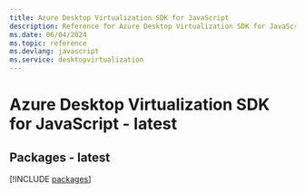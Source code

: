 ```yaml
---
title: Azure Desktop Virtualization SDK for JavaScript
description: Reference for Azure Desktop Virtualization SDK for JavaScript
ms.date: 06/04/2024
ms.topic: reference
ms.devlang: javascript
ms.service: desktopvirtualization
---
```

# Azure Desktop Virtualization SDK for JavaScript - latest
## Packages - latest
[!INCLUDE [packages](desktop-virtualization-index.md)]